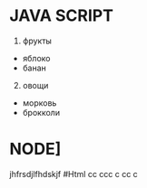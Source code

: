  # JAVA SCRIPT
 1. фрукты
 * яблоко
 * банан
 2. овощи
 - морковь
 - брокколи
 
 # NODE]
 jhfrsdjlfhdskjf
#Html
cc
ccc
c
cc
c
